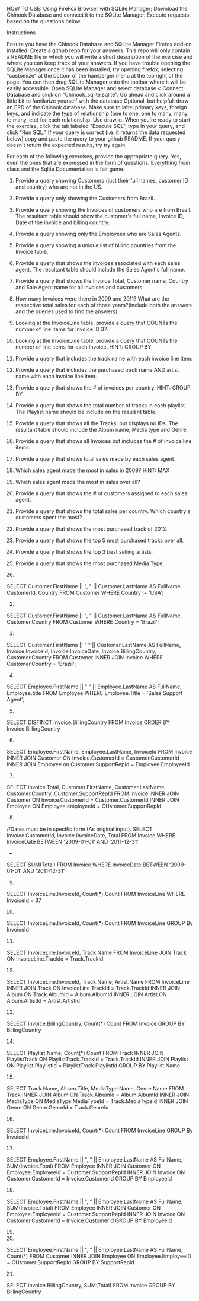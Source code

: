 HOW TO USE:  Using FireFox Browser with SQLite Manager; Download the Chinook Database and connect it to the SQLite Manager.  Execute requests based on the questions below.

Instructions

Ensure you have the Chinook Database and SQLite Manager Firefox add-on installed.
Create a github repo for your answers. This repo will only contain a README file in which you will write a short description of the exercise and where you can keep track of your answers.
If you have trouble opening the SQLite Manager once it has been installed, try opening firefox, selecting "customize" at the bottom of the hamberger menu at the top right of the page. You can then drag SQLite Manager onto the toolbar where it will be easily accessible.
Open SQLite Manager and select database < Connect Database and click on "Chinook_sqlite.sqlite".
Go ahead and click around a little bit to familarize yourself with the database
Optional, but helpful: draw an ERD of the Chinook database. Make sure to label primary keys, foreign keys, and indicate the type of relationship (one to one, one to many, many to many, etc) for each relationship. Use draw.io.
When you're ready to start the exercise, click the tab labeled "Execute SQL", type in your query, and click "Run SQL."
If your query is correct (i.e. it returns the data requested below) copy and paste the query to your github README. If your query doesn't return the expected results, try try again.

For each of the following exercises, provide the appropriate query. Yes, even the ones that are expressed in the form of questions. Everything from class and the Sqlite Documentation is fair game.

1. Provide a query showing Customers (just their full names, customer ID and country) who are not in the US.
2. Provide a query only showing the Customers from Brazil.
3. Provide a query showing the Invoices of customers who are from Brazil. The resultant table should show the customer's full name, Invoice ID, Date of the invoice and billing country.
4. Provide a query showing only the Employees who are Sales Agents.
5. Provide a query showing a unique list of billing countries from the Invoice table.
6. Provide a query that shows the invoices associated with each sales agent. The resultant table should include the Sales Agent's full name.
7. Provide a query that shows the Invoice Total, Customer name, Country and Sale Agent name for all invoices and customers.
8. How many Invoices were there in 2009 and 2011? What are the respective total sales for each of those years?(include both the answers and the queries used to find the answers)
9. Looking at the InvoiceLine table, provide a query that COUNTs the number of line items for Invoice ID 37.
10. Looking at the InvoiceLine table, provide a query that COUNTs the number of line items for each Invoice. HINT: GROUP BY
11. Provide a query that includes the track name with each invoice line item.
12. Provide a query that includes the purchased track name AND artist name with each invoice line item.
13. Provide a query that shows the # of invoices per country. HINT: GROUP BY
14. Provide a query that shows the total number of tracks in each playlist. The Playlist name should be include on the resulant table.
15. Provide a query that shows all the Tracks, but displays no IDs. The resultant table should include the Album name, Media type and Genre.
16. Provide a query that shows all Invoices but includes the # of invoice line items.
17. Provide a query that shows total sales made by each sales agent.
18. Which sales agent made the most in sales in 2009? HINT: MAX
19. Which sales agent made the most in sales over all?
20. Provide a query that shows the # of customers assigned to each sales agent.
21. Provide a query that shows the total sales per country. Which country's customers spent the most?
22. Provide a query that shows the most purchased track of 2013.
23. Provide a query that shows the top 5 most purchased tracks over all.
24. Provide a query that shows the top 3 best selling artists.
25. Provide a query that shows the most purchased Media Type.



1.
SELECT 
Customer.FirstName || ", " || Customer.LastName AS FullName,
CustomerId,
Country
FROM Customer
WHERE Country != 'USA';

2.
SELECT 
Customer.FirstName || ", " || Customer.LastName AS FullName,
Customer.Country
FROM Customer
WHERE Country = 'Brazil';

3.
SELECT
Customer.FirstName || " " || Customer.LastName AS FullName,
Invoice.InvoiceId,
Invoice.InvoiceDate,
Invoice.BillingCountry,
Customer.Country
FROM Customer 
INNER JOIN Invoice 
WHERE Customer.Country = 'Brazil';

4.
SELECT 
Employee.FirstName || " " || Employee.LastName AS FullName,
Employee.title
FROM Employee
WHERE Employee.Title = 'Sales Support Agent';

5.
SELECT 
DISTINCT
Invoice.BillingCountry
FROM Invoice
ORDER BY Invoice.BillingCountry

6.
SELECT
Employee.FirstName,
Employee.LastName, 
InvoiceId 
FROM Invoice 
INNER JOIN Customer ON Invoice.CustomerId = Customer.CustomerId 
INNER JOIN Employee on Customer.SupportRepId = Employee.EmployeeId

7.
SELECT 
Invoice.Total, 
Customer.FirstName, 
Customer.LastName, 
Customer.Country, Customer.SupportRepId 
FROM Invoice 
INNER JOIN Customer ON Invoice.CustomerId = Customer.CustomerId 
INNER JOIN Employee ON Employee.employeeId = CUstomer.SupportRepId

8.
//Dates must be in specific form (As original input).
SELECT 
Invoice.CustomerId,
Invoice.InvoiceDate,
Total
FROM Invoice
WHERE InvoiceDate BETWEEN '2009-01-01' AND '2011-12-31'

+

SELECT
SUM(Total)
FROM Invoice
WHERE InvoiceDate BETWEEN '2009-01-01' AND '2011-12-31'

9.
SELECT 
InvoiceLine.InvoiceId, 
Count(*) 
Count 
FROM InvoiceLine
WHERE InvoiceId = 37

10.
SELECT 
InvoiceLine.InvoiceId, 
Count(*) 
Count 
FROM InvoiceLine 
GROUP By InvoiceId

11.
SELECT 
InvoiceLine.InvoiceId, 
Track.Name 
FROM InvoiceLine 
JOIN Track ON InvoiceLine.TrackId = Track.TrackId

12.
SELECT 
InvoiceLine.InvoiceId, 
Track.Name, 
Artist.Name 
FROM InvoiceLine 
INNER JOIN Track ON InvoiceLine.TrackId = Track.TrackId 
INNER JOIN Album ON Track.AlbumId = Album.AlbumId 
INNER JOIN Artist ON Album.ArtistId = Artist.ArtistId

13.
SELECT 
Invoice.BillingCountry, 
Count(*) 
Count 
FROM Invoice 
GROUP BY BillingCountry

14.
SELECT 
Playlist.Name, 
Count(*) 
Count 
FROM Track 
INNER JOIN PlaylistTrack ON PlaylistTrack.TrackId = Track.TrackId 
INNER JOIN Playlist ON Playlist.PlaylistId = PlaylistTrack.PlaylistId 
GROUP BY Playlist.Name

15.
SELECT 
Track.Name, 
Album.Title, 
MediaType.Name, 
Genre.Name 
FROM Track 
INNER JOIN Album ON Track.AlbumId = Album.AlbumId 
INNER JOIN MediaType ON MediaType.MediaTypeId = Track.MediaTypeId 
INNER JOIN Genre ON Genre.GenreId = Track.GenreId

16.
SELECT 
InvoiceLine.InvoiceId, 
Count(*) 
Count 
FROM InvoiceLine 
GROUP By InvoiceId

17.
SELECT
Employee.FirstName || ", " || Employee.LastName AS FullName,  
SUM(Invoice.Total) 
FROM Employee 
INNER JOIN Customer ON Employee.EmployeeId = Customer.SupportRepId 
INNER JOIN Invoice ON Customer.CustomerId = Invoice.CustomerId 
GROUP BY EmployeeId

18.
SELECT 
Employee.FirstName || ", " || Employee.LastName AS FullName, 
SUM(Invoice.Total) 
FROM Employee 
INNER JOIN Customer ON Employee.EmployeeId = Customer.SupportRepId 
INNER JOIN Invoice ON Customer.CustomerId = Invoice.CustomerId 
GROUP BY EmployeeId

19.


20.
SELECT 
Employee.FirstName || ", " || Employee.LastName AS FullName,  
Count(*) 
FROM Customer 
INNER JOIN Employee ON Employee.EmployeeID = CUstomer.SupportRepId 
GROUP BY SupportRepId

21.
SELECT 
Invoice.BillingCountry, 
SUM(Total) 
FROM Invoice 
GROUP BY BillingCountry

